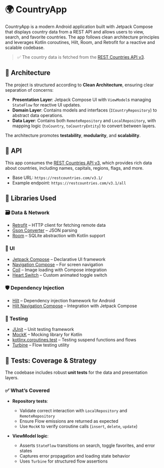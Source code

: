 # 🌍 CountryApp

CountryApp is a modern Android application built with Jetpack Compose that displays country data from a REST API and allows users to view, search, and favorite countries. The app follows clean architecture principles and leverages Kotlin coroutines, Hilt, Room, and Retrofit for a reactive and scalable codebase.

> ✅ The country data is fetched from the [REST Countries API v3](https://restcountries.com/).

## 🧱 Architecture

The project is structured according to **Clean Architecture**, ensuring clear separation of concerns:

- **Presentation Layer**: Jetpack Compose UI with `ViewModel`s managing `StateFlow` for reactive UI updates.
- **Domain Layer**: Contains models and interfaces (`ICountryRepository`) to abstract data operations.
- **Data Layer**: Contains both `RemoteRepository` and `LocalRepository`, with mapping logic (`toCountry`, `toCountryEntity`) to convert between layers.

The architecture promotes **testability**, **modularity**, and **scalability**.

## 📡 API

This app consumes the [REST Countries API v3](https://restcountries.com/), which provides rich data about countries, including names, capitals, regions, flags, and more.

- Base URL: `https://restcountries.com/v3.1/`
- Example endpoint: `https://restcountries.com/v3.1/all`

## 🧩 Libraries Used

### 🗃 Data & Network

- [Retrofit](https://square.github.io/retrofit/) – HTTP client for fetching remote data  
- [Gson Converter](https://github.com/square/retrofit/tree/master/retrofit-converters/gson) – JSON parsing  
- [Room](https://developer.android.com/jetpack/androidx/releases/room) – SQLite abstraction with Kotlin support  

### 🎨 UI

- [Jetpack Compose](https://developer.android.com/jetpack/compose) – Declarative UI framework  
- [Navigation Compose](https://developer.android.com/jetpack/compose/navigation) – For screen navigation  
- [Coil](https://github.com/coil-kt/coil) – Image loading with Compose integration  
- [Heart Switch](https://github.com/IgorMelo06/HeartSwitch) – Custom animated toggle switch  

### 🛡️ Dependency Injection

- [Hilt](https://dagger.dev/hilt/) – Dependency injection framework for Android  
- [Hilt Navigation Compose](https://developer.android.com/jetpack/compose/libraries#hilt-navigation) – Integration with Jetpack Compose  

### 🧪 Testing

- [JUnit](https://junit.org/junit5/) – Unit testing framework  
- [MockK](https://mockk.io/) – Mocking library for Kotlin  
- [kotlinx.coroutines.test](https://kotlin.github.io/kotlinx.coroutines/kotlinx-coroutines-test/) – Testing suspend functions and flows  
- [Turbine](https://github.com/cashapp/turbine) – Flow testing utility  

## 🧪 Tests: Coverage & Strategy

The codebase includes robust **unit tests** for the data and presentation layers.

### ✅ What’s Covered

- **Repository tests**:
  - Validate correct interaction with `LocalRepository` and `RemoteRepository`
  - Ensure Flow emissions are returned as expected
  - Use `MockK` to verify coroutine calls (`insert`, `delete`, `update`)
  
- **ViewModel logic**:
  - Asserts `StateFlow` transitions on search, toggle favorites, and error states
  - Captures error propagation and loading state behavior
  - Uses `Turbine` for structured flow assertions
